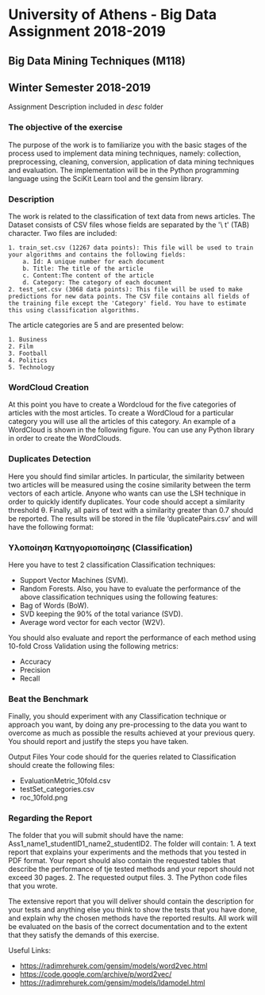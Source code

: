 # University of Athens - Big Data Assignment 2018-2019

## Big Data Mining Techniques (M118)
## Winter Semester 2018-2019

Assignment Description included in *desc* folder

### The objective of the exercise

The purpose of the work is to familiarize you with the basic stages of the process used to
implement data mining techniques, namely: collection, preprocessing, cleaning, conversion,
application of data mining techniques and evaluation. The implementation will be in the
Python programming language using the SciKit Learn tool and the gensim library.

### Description

The work is related to the classification of text data from news articles. The Dataset consists
of CSV files whose fields are separated by the '\ t' (TAB) character. Two files are included:

    1. train_set.csv (12267 data points): This file will be used to train your algorithms and contains the following fields:
        a. Id: A unique number for each document
        b. Title: The title of the article
        c. Content:The content of the article
        d. Category: The category of each document
    2. test_set.csv (3068 data points): This file will be used to make predictions for new data points. The CSV file contains all fields of the training file except the 'Category' field. You have to estimate this using classification algorithms.
        
The article categories are 5 and are presented below:

    1. Business
    2. Film
    3. Football
    4. Politics
    5. Technology

### WordCloud Creation
At this point you have to create a Wordcloud for the five categories of articles with the most
articles. To create a WordCloud for a particular category you will use all the articles of this
category. An example of a WordCloud is shown in the following figure. You can use any
Python library in order to create the WordClouds.

### Duplicates Detection
Here you should find similar articles. In particular, the similarity between two articles will be
measured using the cosine similarity between the term vectors of each article. Anyone who
wants can use the LSH technique in order to quickly identify duplicates. Your code should
accept a similarity threshold θ. Finally, all pairs of text with a similarity greater than 0.7
should be reported. The results will be stored in the file ‘duplicatePairs.csv’ and will have the
following format:


### Υλοποίηση Κατηγοριοποίησης (Classification)
Here you have to test 2 classification Classification techniques:
  * Support Vector Machines (SVM).
  * Random Forests.
Also, you have to evaluate the performance of the above classification techniques using the
following features:
  * Bag of Words (BoW).
  * SVD keeping the 90% of the total variance (SVD).
  * Average word vector for each vector (W2V).
    
You should also evaluate and report the performance of each method using 10-fold Cross
Validation using the following metrics:
  * Accuracy
  * Precision
  * Recall
    
    
### Beat the Benchmark
Finally, you should experiment with any Classification technique or approach you want, by
doing any pre-processing to the data you want to overcome as much as possible the results
achieved at your previous query. You should report and justify the steps you have taken.

Output Files
Your code should for the queries related to Classification should create the following files:
  * EvaluationMetric_10fold.csv
  * testSet_categories.csv
  * roc_10fold.png
    
### Regarding the Report
The folder that you will submit should have the name:
Ass1_name1_studentID1_name2_studentID2.
The folder will contain:
    1. A text report that explains your experiments and the methods that you tested in PDF
    format. Your report should also contain the requested tables that describe the
    performance of tje tested methods and your report should not exceed 30 pages.
    2. The requested output files.
    3. The Python code files that you wrote.
    
The extensive report that you will deliver should contain the description for your tests and
anything else you think to show the tests that you have done, and explain why the chosen
methods have the reported results. All work will be evaluated on the basis of the correct
documentation and to the extent that they satisfy the demands of this exercise.

Useful Links:
  * https://radimrehurek.com/gensim/models/word2vec.html
  * https://code.google.com/archive/p/word2vec/
  * https://radimrehurek.com/gensim/models/ldamodel.html
